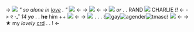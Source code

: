 -> ![](https://mikejima.crd.co/assets/images/shadow/27cb40d5.gif?v=03449813) *" so alone in [love](https://open.spotify.com/track/33dpfp0qvIftcxpzDyA9sJ?si=ij4OI7WATKm419xYtkJUiA) . "* ![](https://mikejima.crd.co/assets/images/shadow/95df5934.gif?v=03449813) <-
-> ![](https://i.ibb.co/TrSfcDy/S.png) <-
-> ![](https://mikejima.crd.co/assets/images/shadow/6932b622.gif?v=03449813) *or* . . RAND ![](https://pixelbank.neocities.org/decome/food/9c5b1a69.gif) CHARLIE *!!* <-
-> ୧ ‧₊˚  *14 ~~yo~~* . . **he** him ++ ![](https://mikejima.crd.co/assets/images/shadow/1b7d14f1.gif?v=03449813) <-
-> ![](https://mikejima.crd.co/assets/images/shadow/65140bd0.gif?v=03449813) . . .  ꒰![gay](https://i.postimg.cc/zBXHnMdZ/ocean-gay-flag-20px-7-stripes.png)![agender](https://i.postimg.cc/9MtPksPf/agender-7-stripes-20.png)![tmasc](https://i.postimg.cc/hG2Vg52w/transmasculine-7-stripes-20-px.png)꒱  ![](https://resource.crd.co/assets/images/gallery01/e254eb65_original.png?v=9b2f36e2) <-
-> ★ my *lovely* [crd](https://littlefarter3000.carrd.co/#) . . ! <-